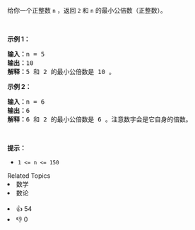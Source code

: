 给你一个正整数 <code>n</code> ，返回 <code>2</code><em> </em>和<em> </em><code>n</code> 的最小公倍数（正整数）。

<p>&nbsp;</p>

<p><strong>示例 1：</strong></p>

<pre><strong>输入：</strong>n = 5
<strong>输出：</strong>10
<strong>解释：</strong>5 和 2 的最小公倍数是 10 。
</pre>

<p><strong>示例 2：</strong></p>

<pre><strong>输入：</strong>n = 6
<strong>输出：</strong>6
<strong>解释：</strong>6 和 2 的最小公倍数是 6 。注意数字会是它自身的倍数。
</pre>

<p>&nbsp;</p>

<p><strong>提示：</strong></p>

<ul> 
 <li><code>1 &lt;= n &lt;= 150</code></li> 
</ul>

<div><div>Related Topics</div><div><li>数学</li><li>数论</li></div></div><br><div><li>👍 54</li><li>👎 0</li></div>